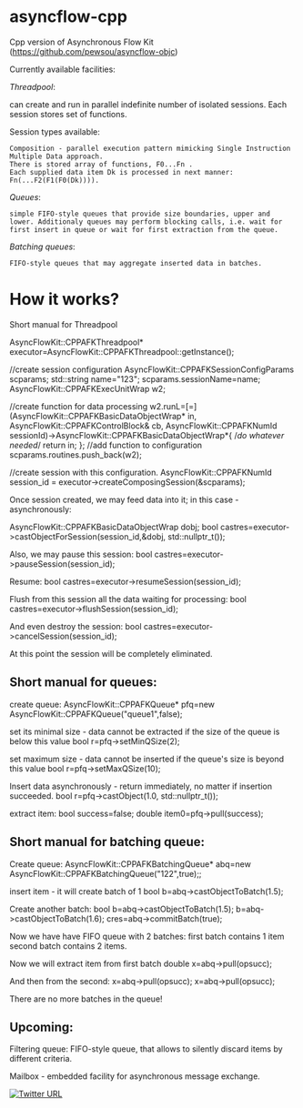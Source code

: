# asyncflow-cpp
Cpp version of Asynchronous Flow Kit (https://github.com/pewsou/asyncflow-objc)

Currently available facilities:

*Threadpool*: 

can create and run in parallel indefinite number of isolated sessions. Each session stores set of functions.

Session types available:

    Composition - parallel execution pattern mimicking Single Instruction Multiple Data approach.
    There is stored array of functions, F0...Fn .
    Each supplied data item Dk is processed in next manner: Fn(...F2(F1(F0(Dk)))).

*Queues*: 

    simple FIFO-style queues that provide size boundaries, upper and lower. Additionaly queues may perform blocking calls, i.e. wait for first insert in queue or wait for first extraction from the queue.

*Batching queues*:
    
    FIFO-style queues that may aggregate inserted data in batches.


# How it works?
Short manual for Threadpool

AsyncFlowKit::CPPAFKThreadpool* executor=AsyncFlowKit::CPPAFKThreadpool::getInstance();

//create session configuration
AsyncFlowKit::CPPAFKSessionConfigParams scparams;
std::string name="123";
scparams.sessionName=name;
AsyncFlowKit::CPPAFKExecUnitWrap w2;

//create function for data processing
w2.runL=[=](AsyncFlowKit::CPPAFKBasicDataObjectWrap* in, AsyncFlowKit::CPPAFKControlBlock& cb, AsyncFlowKit::CPPAFKNumId sessionId)->AsyncFlowKit::CPPAFKBasicDataObjectWrap*{
    /*do whatever needed*/
    return in;
};
//add function to configuration 
scparams.routines.push_back(w2);

//create session with this configuration.
AsyncFlowKit::CPPAFKNumId session_id = executor->createComposingSession(&scparams);

Once session created, we may feed data into it; in this case - asynchronously:

AsyncFlowKit::CPPAFKBasicDataObjectWrap dobj;
bool castres=executor->castObjectForSession(session_id,&dobj,  std::nullptr_t());

Also, we may pause this session:
bool castres=executor->pauseSession(session_id);

Resume:
bool castres=executor->resumeSession(session_id);

Flush from this session all the data waiting for processing:
bool castres=executor->flushSession(session_id);

And even destroy the session:
bool castres=executor->cancelSession(session_id);

At this point the session will be completely eliminated.

## Short manual for queues:
create queue:
AsyncFlowKit::CPPAFKQueue<double>* pfq=new AsyncFlowKit::CPPAFKQueue<double>("queue1",false);

set its minimal size - data cannot be extracted if the size of the queue is below this value
bool r=pfq->setMinQSize(2);

set maximum size - data cannot be inserted if the queue's size is beyond this value
bool r=pfq->setMaxQSize(10);

Insert data asynchronously - return immediately, no matter if insertion succeeded.
bool r=pfq->castObject(1.0, std::nullptr_t());

extract item:
bool success=false;
double item0=pfq->pull(success);

## Short manual for batching queue:
Create queue:
AsyncFlowKit::CPPAFKBatchingQueue<double>* abq=new AsyncFlowKit::CPPAFKBatchingQueue<double>("122",true);;

insert item - it will create batch of 1
bool b=abq->castObjectToBatch(1.5);

Create another batch:
bool b=abq->castObjectToBatch(1.5);
b=abq->castObjectToBatch(1.6);
cres=abq->commitBatch(true);

Now we have have FIFO queue with 2 batches:
first batch contains 1 item
second batch contains 2 items.

Now we will extract item from first batch
double x=abq->pull(opsucc);

And then from the second:
x=abq->pull(opsucc);
x=abq->pull(opsucc);

There are no more batches in the queue!

## Upcoming:

Filtering queue: FIFO-style queue, that allows to silently discard items by different criteria.

Mailbox - embedded facility for asynchronous message exchange.

[![Twitter URL](https://img.shields.io/twitter/url/https/twitter.com/bvprojs.svg?style=social&label=Follow%20%40bvprojs)](https://twitter.com/bvprojs)
